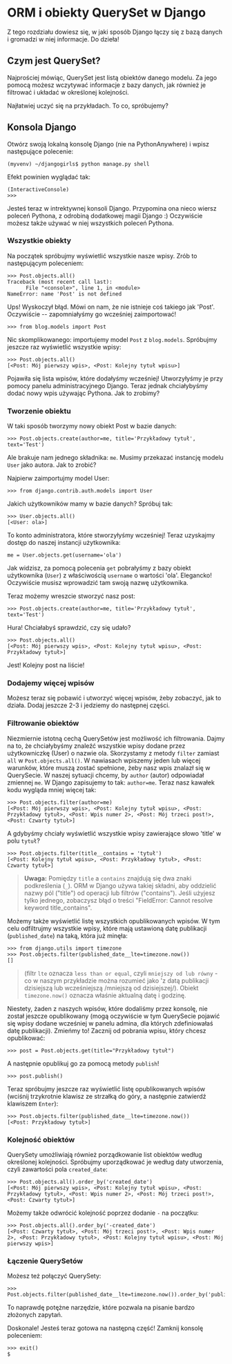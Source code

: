 # ORM i obiekty QuerySet w Django

Z tego rozdziału dowiesz się, w jaki sposób Django łączy się z bazą danych i gromadzi w niej informacje. Do dzieła!

## Czym jest QuerySet?

Najprościej mówiąc, QuerySet jest listą obiektów danego modelu. Za jego pomocą możesz wczytywać informacje z bazy danych, jak również je filtrować i układać w określonej kolejności.

Najłatwiej uczyć się na przykładach. To co, spróbujemy?

## Konsola Django

Otwórz swoją lokalną konsolę Django (nie na PythonAnywhere) i wpisz następujące polecenie:

    (myvenv) ~/djangogirls$ python manage.py shell
    

Efekt powinien wyglądać tak:

    (InteractiveConsole)
    >>>
    

Jesteś teraz w intrektywnej konsoli Django. Przypomina ona nieco wiersz poleceń Pythona, z odrobiną dodatkowej magii Django :) Oczywiście możesz także używać w niej wszystkich poleceń Pythona.

### Wszystkie obiekty

Na początek spróbujmy wyświetlić wszystkie nasze wpisy. Zrób to następującym poleceniem:

    >>> Post.objects.all()
    Traceback (most recent call last):
          File "<console>", line 1, in <module>
    NameError: name 'Post' is not defined
    

Ups! Wyskoczył błąd. Mówi on nam, że nie istnieje coś takiego jak 'Post'. Oczywiście -- zapomniałyśmy go wcześniej zaimportować!

    >>> from blog.models import Post
    

Nic skomplikowanego: importujemy model `Post` z `blog.models`. Spróbujmy jeszcze raz wyświetlić wszystkie wpisy:

    >>> Post.objects.all()
    [<Post: Mój pierwszy wpis>, <Post: Kolejny tytuł wpisu>]
    

Pojawiła się lista wpisów, które dodałyśmy wcześniej! Utworzyłyśmy je przy pomocy panelu administracyjnego Django. Teraz jednak chciałybyśmy dodać nowy wpis używając Pythona. Jak to zrobimy?

### Tworzenie obiektu

W taki sposób tworzymy nowy obiekt Post w bazie danych:

    >>> Post.objects.create(author=me, title='Przykładowy tytuł', text='Test')
    

Ale brakuje nam jednego składnika: `me`. Musimy przekazać instancję modelu `User` jako autora. Jak to zrobić?

Najpierw zaimportujmy model User:

    >>> from django.contrib.auth.models import User
    

Jakich użytkowników mamy w bazie danych? Spróbuj tak:

    >>> User.objects.all()
    [<User: ola>]
    

To konto administratora, które stworzyłyśmy wcześniej! Teraz uzyskajmy dostęp do naszej instancji użytkownika:

    me = User.objects.get(username='ola')
    

Jak widzisz, za pomocą polecenia `get` pobrałyśmy z bazy obiekt użytkownika (`User`) z właściwością `username` o wartości 'ola'. Elegancko! Oczywiście musisz wprowadzić tam swoją nazwę użytkownika.

Teraz możemy wreszcie stworzyć nasz post:

    >>> Post.objects.create(author=me, title='Przykładowy tytuł', text='Test')
    

Hura! Chciałabyś sprawdzić, czy się udało?

    >>> Post.objects.all()
    [<Post: Mój pierwszy wpis>, <Post: Kolejny tytuł wpisu>, <Post: Przykładowy tytuł>]
    

Jest! Kolejny post na liście!

### Dodajemy więcej wpisów

Możesz teraz się pobawić i utworzyć więcej wpisów, żeby zobaczyć, jak to działa. Dodaj jeszcze 2-3 i jedziemy do następnej części.

### Filtrowanie obiektów

Niezmiernie istotną cechą QuerySetów jest możliwość ich filtrowania. Dajmy na to, że chciałybyśmy znaleźć wszystkie wpisy dodane przez użytkowniczkę (User) o nazwie ola. Skorzystamy z metody `filter` zamiast `all` w `Post.objects.all()`. W nawiasach wpiszemy jeden lub więcej warunków, które muszą zostać spełnione, żeby nasz wpis znalazł się w QuerySecie. W naszej sytuacji chcemy, by `author` (autor) odpowiadał zmiennej `me`. W Django zapisujemy to tak: `author=me`. Teraz nasz kawałek kodu wygląda mniej więcej tak:

    >>> Post.objects.filter(author=me)
    [<Post: Mój pierwszy wpis>, <Post: Kolejny tytuł wpisu>, <Post: Przykładowy tytuł>, <Post: Wpis numer 2>, <Post: Mój trzeci post!>, <Post: Czwarty tytuł>]
    

A gdybyśmy chciały wyświetlić wszystkie wpisy zawierające słowo 'title' w polu `tytuł`?

    >>> Post.objects.filter(title__contains = 'tytuł')
    [<Post: Kolejny tytuł wpisu>, <Post: Przykładowy tytuł>, <Post: Czwarty tytuł>]
    

> **Uwaga:** Pomiędzy `title` a `contains` znajdują się dwa znaki podkreślenia (`_`). ORM w Django używa takiej składni, aby oddzielić nazwy pól ("title") od operacji lub filtrów ("contains"). Jeśli użyjesz tylko jednego, zobaczysz błąd o treści "FieldError: Cannot resolve keyword title_contains".

Możemy także wyświetlić listę wszystkich opublikowanych wpisów. W tym celu odfiltrujmy wszystkie wpisy, które mają ustawioną datę publikacji (`published_date`) na taką, która już minęła:

    >>> from django.utils import timezone
    >>> Post.objects.filter(published_date__lte=timezone.now())
    []

>(filtr `lte` oznacza `less than or equal`, czyli `mniejszy od lub równy` - co w naszym przykładzie można rozumieć jako 'z datą publikacji dzisiejszą lub wcześniejszą /mniejszą od dzisiejszej/). Obiekt `timezone.now()` oznacza właśnie aktualną datę i godzinę. 

Niestety, żaden z naszych wpisów, które dodaliśmy przez konsolę, nie został jeszcze opublikowany (mogą oczywiście w tym QuerySecie pojawić się wpisy dodane wcześniej w panelu admina, dla których zdefiniowałaś datę publikacji). Zmieńmy to! Zacznij od pobrania wpisu, który chcesz opublikować:

    >>> post = Post.objects.get(title="Przykładowy tytuł")
    

A następnie opublikuj go za pomocą metody `publish`!

    >>> post.publish()
    

Teraz spróbujmy jeszcze raz wyświetlić listę opublikowanych wpisów (wciśnij trzykrotnie klawisz ze strzałką do góry, a następnie zatwierdź klawiszem `Enter`):

    >>> Post.objects.filter(published_date__lte=timezone.now())
    [<Post: Przykładowy tytuł>]
    

### Kolejność obiektów

QuerySety umożliwiają również porządkowanie list obiektów według określonej kolejności. Spróbujmy uporządkować je według daty utworzenia, czyli zawartości pola `created_date`:

    >>> Post.objects.all().order_by('created_date')
    [<Post: Mój pierwszy wpis>, <Post: Kolejny tytuł wpisu>, <Post: Przykładowy tytuł>, <Post: Wpis numer 2>, <Post: Mój trzeci post!>, <Post: Czwarty tytuł>]
    

Możemy także odwrócić kolejność poprzez dodanie `-` na początku:

    >>> Post.objects.all().order_by('-created_date')
    [<Post: Czwarty tytuł>, <Post: Mój trzeci post!>, <Post: Wpis numer 2>, <Post: Przykładowy tytuł>, <Post: Kolejny tytuł wpisu>, <Post: Mój pierwszy wpis>]
    

### Łączenie QuerySetów

Możesz też połączyć QuerySety:

    >>> Post.objects.filter(published_date__lte=timezone.now()).order_by('published_date')
    

To naprawdę potężne narzędzie, które pozwala na pisanie bardzo złożonych zapytań.

Doskonale! Jesteś teraz gotowa na następną część! Zamknij konsolę poleceniem:

    >>> exit()
    $
